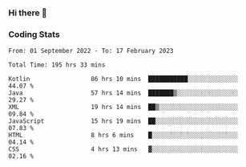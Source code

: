 ### Hi there 👋

<!--
**Girrafeec/girrafeec** is a ✨ _special_ ✨ repository because its `README.md` (this file) appears on your GitHub profile.

Here are some ideas to get you started:

- 🔭 I’m currently working on ...
- 🌱 I’m currently learning ...
- 👯 I’m looking to collaborate on ...
- 🤔 I’m looking for help with ...
- 💬 Ask me about ...
- 📫 How to reach me: ...
- 😄 Pronouns: ...
- ⚡ Fun fact: ...
-->

### Coding Stats
<!--START_SECTION:waka-->

```text
From: 01 September 2022 - To: 17 February 2023

Total Time: 195 hrs 33 mins

Kotlin                 86 hrs 10 mins  ███████████░░░░░░░░░░░░░░   44.07 %
Java                   57 hrs 14 mins  ███████▒░░░░░░░░░░░░░░░░░   29.27 %
XML                    19 hrs 14 mins  ██▒░░░░░░░░░░░░░░░░░░░░░░   09.84 %
JavaScript             15 hrs 19 mins  ██░░░░░░░░░░░░░░░░░░░░░░░   07.83 %
HTML                   8 hrs 6 mins    █░░░░░░░░░░░░░░░░░░░░░░░░   04.14 %
CSS                    4 hrs 13 mins   ▓░░░░░░░░░░░░░░░░░░░░░░░░   02.16 %
```

<!--END_SECTION:waka-->
